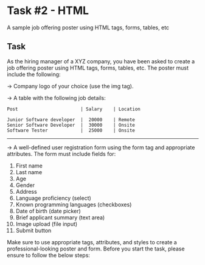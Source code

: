# **Task #2 - HTML**

A sample job offering poster using HTML tags, forms, tables, etc

## Task

As the hiring manager of a XYZ company, you have been asked to create a job offering poster using HTML tags, forms, tables, etc. The poster must include the following:

-> Company logo of your choice (use the img tag).

-> A table with the following job details:

    Post                       | Salary    | Location

    Junior Software developer  |  20000    | Remote
    Senior Software Developer  |  30000    | Onsite
    Software Tester            |  25000    | Onsite
-------------------------------------------------

-> A well-defined user registration form using the form tag and appropriate attributes. The form must include fields for:

1. First name
2. Last name
3. Age
4. Gender
5. Address
6. Language proficiency (select)
7. Known programming languages (checkboxes)
8. Date of birth (date picker)
9. Brief applicant summary (text area)
10. Image upload (file input)
11. Submit button

Make sure to use appropriate tags, attributes, and styles to create a professional-looking poster and form. 
Before you start the task, please ensure to follow the below steps: